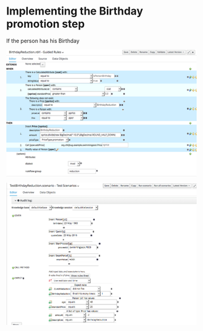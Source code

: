 # Implementing the Birthday promotion step


If the person has his Birthday 

![](BRMS/step3-8-implementation/action01.png)

![](BRMS/step3-8-implementation/action02.png)


